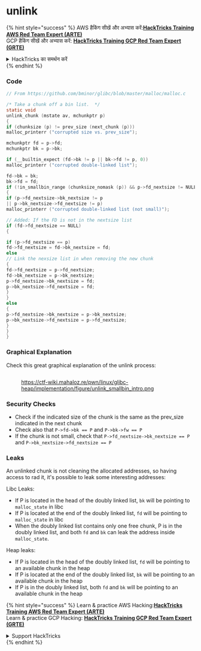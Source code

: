 # unlink

{% hint style="success" %}
AWS हैकिंग सीखें और अभ्यास करें:<img src="../../../.gitbook/assets/arte.png" alt="" data-size="line">[**HackTricks Training AWS Red Team Expert (ARTE)**](https://training.hacktricks.xyz/courses/arte)<img src="../../../.gitbook/assets/arte.png" alt="" data-size="line">\
GCP हैकिंग सीखें और अभ्यास करें: <img src="../../../.gitbook/assets/grte.png" alt="" data-size="line">[**HackTricks Training GCP Red Team Expert (GRTE)**<img src="../../../.gitbook/assets/grte.png" alt="" data-size="line">](https://training.hacktricks.xyz/courses/grte)

<details>

<summary>HackTricks का समर्थन करें</summary>

* [**सदस्यता योजनाएँ**](https://github.com/sponsors/carlospolop) देखें!
* **हमारे** 💬 [**Discord समूह**](https://discord.gg/hRep4RUj7f) या [**टेलीग्राम समूह**](https://t.me/peass) में शामिल हों या **हमें** **Twitter** 🐦 [**@hacktricks\_live**](https://twitter.com/hacktricks_live)** पर फॉलो करें।**
* **हैकिंग ट्रिक्स साझा करें और** [**HackTricks**](https://github.com/carlospolop/hacktricks) और [**HackTricks Cloud**](https://github.com/carlospolop/hacktricks-cloud) गिटहब रिपोजिटरी में PR सबमिट करें।

</details>
{% endhint %}

### Code
```c
// From https://github.com/bminor/glibc/blob/master/malloc/malloc.c

/* Take a chunk off a bin list.  */
static void
unlink_chunk (mstate av, mchunkptr p)
{
if (chunksize (p) != prev_size (next_chunk (p)))
malloc_printerr ("corrupted size vs. prev_size");

mchunkptr fd = p->fd;
mchunkptr bk = p->bk;

if (__builtin_expect (fd->bk != p || bk->fd != p, 0))
malloc_printerr ("corrupted double-linked list");

fd->bk = bk;
bk->fd = fd;
if (!in_smallbin_range (chunksize_nomask (p)) && p->fd_nextsize != NULL)
{
if (p->fd_nextsize->bk_nextsize != p
|| p->bk_nextsize->fd_nextsize != p)
malloc_printerr ("corrupted double-linked list (not small)");

// Added: If the FD is not in the nextsize list
if (fd->fd_nextsize == NULL)
{

if (p->fd_nextsize == p)
fd->fd_nextsize = fd->bk_nextsize = fd;
else
// Link the nexsize list in when removing the new chunk
{
fd->fd_nextsize = p->fd_nextsize;
fd->bk_nextsize = p->bk_nextsize;
p->fd_nextsize->bk_nextsize = fd;
p->bk_nextsize->fd_nextsize = fd;
}
}
else
{
p->fd_nextsize->bk_nextsize = p->bk_nextsize;
p->bk_nextsize->fd_nextsize = p->fd_nextsize;
}
}
}
```
### Graphical Explanation

Check this great graphical explanation of the unlink process:

<figure><img src="../../../.gitbook/assets/image (3) (1) (1) (1) (1) (1).png" alt=""><figcaption><p><a href="https://ctf-wiki.mahaloz.re/pwn/linux/glibc-heap/implementation/figure/unlink_smallbin_intro.png">https://ctf-wiki.mahaloz.re/pwn/linux/glibc-heap/implementation/figure/unlink_smallbin_intro.png</a></p></figcaption></figure>

### Security Checks

* Check if the indicated size of the chunk is the same as the prev\_size indicated in the next chunk
* Check also that `P->fd->bk == P` and `P->bk->fw == P`
* If the chunk is not small, check that `P->fd_nextsize->bk_nextsize == P` and `P->bk_nextsize->fd_nextsize == P`

### Leaks

An unlinked chunk is not cleaning the allocated addresses, so having access to rad it, it's possible to leak some interesting addresses:

Libc Leaks:

* If P is located in the head of the doubly linked list, `bk` will be pointing to `malloc_state` in libc
* If P is located at the end of the doubly linked list, `fd` will be pointing to `malloc_state` in libc
* When the doubly linked list contains only one free chunk, P is in the doubly linked list, and both `fd` and `bk` can leak the address inside `malloc_state`.

Heap leaks:

* If P is located in the head of the doubly linked list, `fd` will be pointing to an available chunk in the heap
* If P is located at the end of the doubly linked list, `bk` will be pointing to an available chunk in the heap
* If P is in the doubly linked list, both `fd` and `bk` will be pointing to an available chunk in the heap

{% hint style="success" %}
Learn & practice AWS Hacking:<img src="../../../.gitbook/assets/arte.png" alt="" data-size="line">[**HackTricks Training AWS Red Team Expert (ARTE)**](https://training.hacktricks.xyz/courses/arte)<img src="../../../.gitbook/assets/arte.png" alt="" data-size="line">\
Learn & practice GCP Hacking: <img src="../../../.gitbook/assets/grte.png" alt="" data-size="line">[**HackTricks Training GCP Red Team Expert (GRTE)**<img src="../../../.gitbook/assets/grte.png" alt="" data-size="line">](https://training.hacktricks.xyz/courses/grte)

<details>

<summary>Support HackTricks</summary>

* Check the [**subscription plans**](https://github.com/sponsors/carlospolop)!
* **Join the** 💬 [**Discord group**](https://discord.gg/hRep4RUj7f) or the [**telegram group**](https://t.me/peass) or **follow** us on **Twitter** 🐦 [**@hacktricks\_live**](https://twitter.com/hacktricks_live)**.**
* **Share hacking tricks by submitting PRs to the** [**HackTricks**](https://github.com/carlospolop/hacktricks) and [**HackTricks Cloud**](https://github.com/carlospolop/hacktricks-cloud) github repos.

</details>
{% endhint %}
